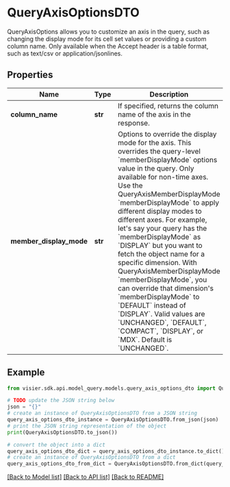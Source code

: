 # QueryAxisOptionsDTO

QueryAxisOptions allows you to customize an axis in the query, such as changing the display mode for its cell set values or providing a custom column name.  Only available when the Accept header is a table format, such as text/csv or application/jsonlines.

## Properties

Name | Type | Description | Notes
------------ | ------------- | ------------- | -------------
**column_name** | **str** | If specified, returns the column name of the axis in the response. | [optional] 
**member_display_mode** | **str** | Options to override the display mode for the axis. This overrides the query-level &#x60;memberDisplayMode&#x60; options value in the query.  Only available for non-time axes. Use the QueryAxisMemberDisplayMode &#x60;memberDisplayMode&#x60; to apply different display modes to different axes.  For example, let&#39;s say your query has the &#x60;memberDisplayMode&#x60; as &#x60;DISPLAY&#x60; but you want to fetch the object name for a specific dimension.  With QueryAxisMemberDisplayMode &#x60;memberDisplayMode&#x60;, you can override that dimension&#39;s &#x60;memberDisplayMode&#x60; to &#x60;DEFAULT&#x60; instead of &#x60;DISPLAY&#x60;.   Valid values are &#x60;UNCHANGED&#x60;, &#x60;DEFAULT&#x60;, &#x60;COMPACT&#x60;, &#x60;DISPLAY&#x60;, or &#x60;MDX&#x60;. Default is &#x60;UNCHANGED&#x60;. | [optional] 

## Example

```python
from visier.sdk.api.model_query.models.query_axis_options_dto import QueryAxisOptionsDTO

# TODO update the JSON string below
json = "{}"
# create an instance of QueryAxisOptionsDTO from a JSON string
query_axis_options_dto_instance = QueryAxisOptionsDTO.from_json(json)
# print the JSON string representation of the object
print(QueryAxisOptionsDTO.to_json())

# convert the object into a dict
query_axis_options_dto_dict = query_axis_options_dto_instance.to_dict()
# create an instance of QueryAxisOptionsDTO from a dict
query_axis_options_dto_from_dict = QueryAxisOptionsDTO.from_dict(query_axis_options_dto_dict)
```
[[Back to Model list]](../README.md#documentation-for-models) [[Back to API list]](../README.md#documentation-for-api-endpoints) [[Back to README]](../README.md)


